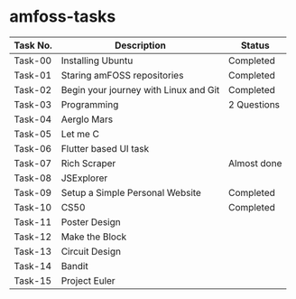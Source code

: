 # amfoss-tasks
| Task No.  | Description | Status |
| ------------- | ------------- | ------------- |
| Task-00 | Installing Ubuntu | Completed |
| Task-01 | 	Staring amFOSS repositories | Completed |
| Task-02| Begin your journey with Linux and Git | Completed  |
| Task-03 | Programming  | 2 Questions |
| Task-04 |  Aerglo Mars |  |
| Task-05  | Let me C |  |
| Task-06  | Flutter based UI task |  |
| Task-07 | Rich Scraper | Almost done |
| Task-08 | JSExplorer |  |
| Task-09 | Setup a Simple Personal Website | Completed |
| Task-10 | CS50 | Completed |
| Task-11 | Poster Design |  |
| Task-12 | Make the Block |  |
| Task-13 | Circuit Design |  |
| Task-14 | Bandit |  |
| Task-15| Project Euler |  |

